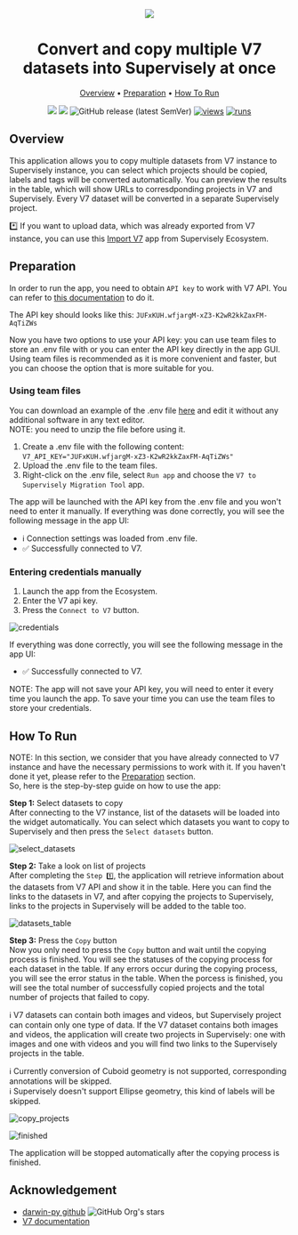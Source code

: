 <div align="center" markdown>
<img src="https://github-production-user-asset-6210df.s3.amazonaws.com/118521851/281424859-d9f20935-b6b1-4653-b676-0e590cf1ee91.png"/>

# Convert and copy multiple V7 datasets into Supervisely at once

<p align="center">
  <a href="#Overview">Overview</a> •
  <a href="#Preparation">Preparation</a> •
  <a href="#How-To-Run">How To Run</a>
</p>

[![](https://img.shields.io/badge/supervisely-ecosystem-brightgreen)](https://ecosystem.supervise.ly/apps/supervisely-ecosystem/v7-to-supervisely/migration_tool)
[![](https://img.shields.io/badge/slack-chat-green.svg?logo=slack)](https://supervise.ly/slack)
![GitHub release (latest SemVer)](https://img.shields.io/github/v/release/supervisely-ecosystem/v7-to-supervisely)
[![views](https://app.supervise.ly/img/badges/views/supervisely-ecosystem/v7-to-supervisely/migration_tool.png)](https://supervise.ly)
[![runs](https://app.supervise.ly/img/badges/runs/supervisely-ecosystem/v7-to-supervisely/migration_tool.png)](https://supervise.ly)

</div>

## Overview

This application allows you to copy multiple datasets from V7 instance to Supervisely instance, you can select which projects should be copied, labels and tags will be converted automatically. You can preview the results in the table, which will show URLs to corresdponding projects in V7 and Supervisely.
Every V7 dataset will be converted in a separate Supervisely project.<br>

\*️⃣ If you want to upload data, which was already exported from V7 instance, you can use this [Import V7](https://ecosystem.supervisely.com/apps/v7-to-supervisely/import_v7) app from Supervisely Ecosystem.<br>

## Preparation

In order to run the app, you need to obtain `API key` to work with V7 API. You can refer to [this documentation](https://docs.v7labs.com/reference/introduction#generating-an-api-key) to do it.

The API key should looks like this: `JUFxKUH.wfjargM-xZ3-K2wR2kkZaxFM-AqTiZWs`

Now you have two options to use your API key: you can use team files to store an .env file with or you can enter the API key directly in the app GUI. Using team files is recommended as it is more convenient and faster, but you can choose the option that is more suitable for you.

### Using team files

You can download an example of the .env file [here](https://github.com/supervisely-ecosystem/v7-to-supervisely/files/13297606/v7.env.zip) and edit it without any additional software in any text editor.<br>
NOTE: you need to unzip the file before using it.<br>

1. Create a .env file with the following content:
   `V7_API_KEY="JUFxKUH.wfjargM-xZ3-K2wR2kkZaxFM-AqTiZWs"`
2. Upload the .env file to the team files.
3. Right-click on the .env file, select `Run app` and choose the `V7 to Supervisely Migration Tool` app.

The app will be launched with the API key from the .env file and you won't need to enter it manually.
If everything was done correctly, you will see the following message in the app UI:

- ℹ️ Connection settings was loaded from .env file.
- ✅ Successfully connected to V7.

### Entering credentials manually

1. Launch the app from the Ecosystem.
2. Enter the V7 api key.
3. Press the `Connect to V7` button.

![credentials](https://github-production-user-asset-6210df.s3.amazonaws.com/118521851/281439246-4136d162-b274-4fa3-9c3f-518835ae5b21.png)

If everything was done correctly, you will see the following message in the app UI:

- ✅ Successfully connected to V7.<br>

NOTE: The app will not save your API key, you will need to enter it every time you launch the app. To save your time you can use the team files to store your credentials.

## How To Run

NOTE: In this section, we consider that you have already connected to V7 instance and have the necessary permissions to work with it. If you haven't done it yet, please refer to the [Preparation](#Preparation) section.<br>
So, here is the step-by-step guide on how to use the app:

**Step 1:** Select datasets to copy<br>
After connecting to the V7 instance, list of the datasets will be loaded into the widget automatically. You can select which datasets you want to copy to Supervisely and then press the `Select datasets` button.<br>

![select_datasets](https://github-production-user-asset-6210df.s3.amazonaws.com/118521851/281439252-71ee756d-8f28-4e9a-b8d8-952cb541f9ad.png)

**Step 2:** Take a look on list of projects<br>
After completing the `Step 1️⃣`, the application will retrieve information about the datasets from V7 API and show it in the table. Here you can find the links to the datasets in V7, and after copying the projects to Supervisely, links to the projects in Supervisely will be added to the table too.<br>

![datasets_table](https://github-production-user-asset-6210df.s3.amazonaws.com/118521851/281439254-9d5fd1cc-06d6-440a-a6ad-1e3cf4517a4a.png)<br>

**Step 3:** Press the `Copy` button<br>
Now you only need to press the `Copy` button and wait until the copying process is finished. You will see the statuses of the copying process for each dataset in the table. If any errors occur during the copying process, you will see the error status in the table. When the porcess is finished, you will see the total number of successfully copied projects and the total number of projects that failed to copy.<br>

ℹ️ V7 datasets can contain both images and videos, but Supervisely project can contain only one type of data. If the V7 dataset contains both images and videos, the application will create two projects in Supervisely: one with images and one with videos and you will find two links to the Supervisely projects in the table.<br>

ℹ️ Currently conversion of Cuboid geometry is not supported, corresponding annotations will be skipped.<br>
ℹ️ Supervisely doesn't support Ellipse geometry, this kind of labels will be skipped.<br>

![copy_projects](https://github-production-user-asset-6210df.s3.amazonaws.com/118521851/281439268-3aa73e14-54a7-403e-9e61-1a204fdea890.png)<br>

![finished](https://github-production-user-asset-6210df.s3.amazonaws.com/118521851/281439260-929148ce-9dbd-4249-b691-229a67b94ae1.png)<br>

The application will be stopped automatically after the copying process is finished.<br>

## Acknowledgement

- [darwin-py github](https://github.com/v7labs/darwin-py) ![GitHub Org's stars](https://img.shields.io/github/stars/v7labs/darwin-py?style=social)
- [V7 documentation](https://docs.v7labs.com/)
